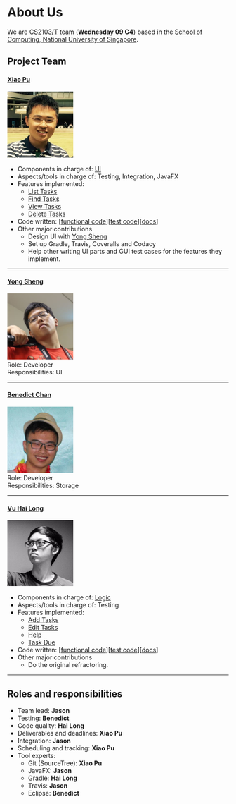 # About Us

We are [CS2103/T](http://www.comp.nus.edu.sg/~cs2103/AY1617S1/) team (**Wednesday 09 C4**) based in the [School of Computing, National University of Singapore](http://www.comp.nus.edu.sg).

## Project Team

#### [Xiao Pu](https://github.com/xpdavid) <br>
<img src="images/pic_xiaopu.jpg" width="150"><br>

- Components in charge of: [UI](https://github.com/CS2103AUG2016-W09-C4/main/blob/master/docs/DeveloperGuide.md#ui-component)
- Aspects/tools in charge of: Testing, Integration, JavaFX
- Features implemented:
	- [List Tasks](https://github.com/CS2103AUG2016-W09-C4/main/blob/master/docs/UserGuide.md#listing-tasks-in-a-certain-category--list)
	- [Find Tasks](https://github.com/CS2103AUG2016-W09-C4/main/blob/master/docs/UserGuide.md#finding-all-tasks-containing-any-keyword-in-their-name--find)
	- [View Tasks](https://github.com/CS2103AUG2016-W09-C4/main/blob/master/docs/UserGuide.md#view-a-task--view)
	- [Delete Tasks](https://github.com/CS2103AUG2016-W09-C4/main/blob/master/docs/UserGuide.md#deleting-a-task--delete)
- Code written: [[functional code](https://github.com/CS2103AUG2016-W09-C4/main/blob/master/collated/main/A0147978E.md)][[test code](https://github.com/CS2103AUG2016-W09-C4/main/blob/master/collated/test/A0147978E.md)][[docs](https://github.com/CS2103AUG2016-W09-C4/main/blob/master/collated/docs/A0147978E.md)]
- Other major contributions
	- Design UI with [Yong Sheng](https://github.com/JasonScourge)
	- Set up Gradle, Travis, Coveralls and Codacy
	- Help other writing UI parts and GUI test cases for the features they implement.


-----

#### [Yong Sheng](https://github.com/JasonScourge)
<img src="images/pic_jason.jpg" width="150"><br>
Role: Developer <br>
Responsibilities: UI

-----

#### [Benedict Chan](https://github.com/Bendistocratic)
<img src="images/pic_benedict.jpg" width="150"><br>
Role: Developer <br>
Responsibilities: Storage

-----

#### [Vu Hai Long](https://github.com/haiilong)
<img src="images/pic_hailong.jpg" width="150"><br>
- Components in charge of: [Logic](https://github.com/CS2103AUG2016-W09-C4/main/blob/master/docs/DeveloperGuide.md#logic-component)
- Aspects/tools in charge of: Testing
- Features implemented:
	- [Add Tasks](https://github.com/CS2103AUG2016-W09-C4/main/blob/master/docs/UserGuide.md#adding-a-task--add)
	- [Edit Tasks](https://github.com/CS2103AUG2016-W09-C4/main/blob/master/docs/UserGuide.md#editing-a-task--edit)
	- [Help](https://github.com/CS2103AUG2016-W09-C4/main/blob/master/docs/UserGuide.md#viewing-help--help)
	- [Task Due](https://github.com/CS2103AUG2016-W09-C4/main/blob/master/docs/UserGuide.md#find-all-tasks-due--taskdue)
- Code written: [[functional code](https://github.com/CS2103AUG2016-W09-C4/main/blob/master/collated/main/A0140905M.md)][[test code](https://github.com/CS2103AUG2016-W09-C4/main/blob/master/collated/test/A0140905M.md)][[docs](https://github.com/CS2103AUG2016-W09-C4/main/blob/master/collated/docs/A0140905M.md)]
- Other major contributions
	- Do the original refractoring.


-----

## Roles and responsibilities

- Team lead: **Jason**
- Testing: **Benedict**
- Code quality: **Hai Long**
- Deliverables and deadlines: **Xiao Pu**
- Integration: **Jason**
- Scheduling and tracking: **Xiao Pu**
- Tool experts:
	- Git (SourceTree): **Xiao Pu**
	- JavaFX: **Jason**
	- Gradle: **Hai Long**
	- Travis: **Jason**
	- Eclipse: **Benedict**
